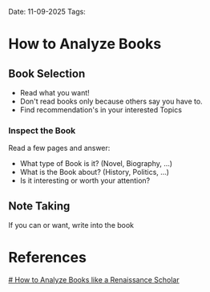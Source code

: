 Date: 11-09-2025
Tags: 

# How to Analyze Books

## Book Selection

- Read what you want!
- Don't read books only because others say you have to.
- Find recommendation's in your interested Topics

### Inspect the Book

Read a few pages and answer:

- What type of Book is it? (Novel, Biography, ...)
- What is the Book about? (History, Politics, ...)
- Is it interesting or worth your attention?

## Note Taking

If you can or want, write into the book

# References

[# How to Analyze Books like a Renaissance Scholar](https://www.youtube.com/watch?v=r6RdMSYSQDE)